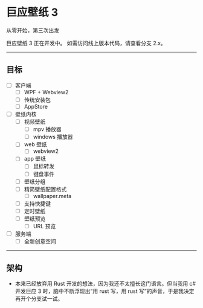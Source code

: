 # 巨应壁纸 3

从零开始，第三次出发

巨应壁纸 3 正在开发中。
如需访问线上版本代码，请查看分支 2.x。

---

## 目标

- [ ] 客户端
  - [ ] WPF + Webview2
  - [ ] 传统安装包
  - [ ] AppStore
- [ ] 壁纸内核
  - [ ] 视频壁纸
    - [ ] mpv 播放器
    - [ ] windows 播放器
  - [ ] web 壁纸
    - [ ] webview2
  - [ ] app 壁纸
    - [ ] 鼠标转发
    - [ ] 键盘事件
  - [ ] 壁纸分组
  - [ ] 精简壁纸配置格式
    - [ ] wallpaper.meta
  - [ ] 支持快捷键
  - [ ] 定时壁纸
  - [ ] 壁纸预览
    - [ ] URL 预览
- [ ] 服务端
  - [ ] 全新创意空间

---

## 架构

- 本来已经放弃用 Rust 开发的想法，因为我还不太擅长这门语言。但当我用 c#开发巨应 3 时，脑中不断浮现出“用 rust 写，用 rust 写”的声音，于是我决定再开个分支试一试。

